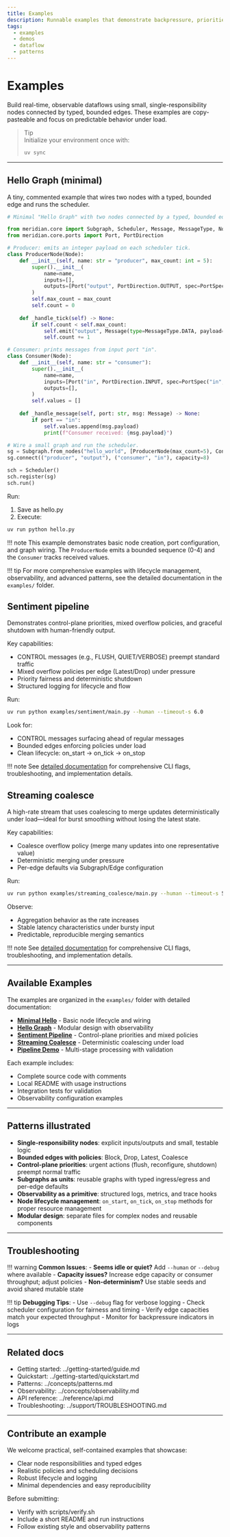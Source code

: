 ```yaml
---
title: Examples
description: Runnable examples that demonstrate backpressure, priorities, and observability with clean composition.
tags:
  - examples
  - demos
  - dataflow
  - patterns
---
```


# Examples

Build real-time, observable dataflows using small, single-responsibility nodes connected by typed, bounded edges. These examples are copy-pasteable and focus on predictable behavior under load.

> Tip  
> Initialize your environment once with:
> 
> ```bash
> uv sync
> ```

---

## Hello Graph (minimal)

A tiny, commented example that wires two nodes with a typed, bounded edge and runs the scheduler.

```python
# Minimal "Hello Graph" with two nodes connected by a typed, bounded edge.

from meridian.core import Subgraph, Scheduler, Message, MessageType, Node, PortSpec
from meridian.core.ports import Port, PortDirection

# Producer: emits an integer payload on each scheduler tick.
class ProducerNode(Node):
    def __init__(self, name: str = "producer", max_count: int = 5):
        super().__init__(
            name=name,
            inputs=[],
            outputs=[Port("output", PortDirection.OUTPUT, spec=PortSpec("output", int))],
        )
        self.max_count = max_count
        self.count = 0
        
    def _handle_tick(self) -> None:
        if self.count < self.max_count:
            self.emit("output", Message(type=MessageType.DATA, payload=self.count))
            self.count += 1

# Consumer: prints messages from input port "in".
class Consumer(Node):
    def __init__(self, name: str = "consumer"):
        super().__init__(
            name=name,
            inputs=[Port("in", PortDirection.INPUT, spec=PortSpec("in", int))],
            outputs=[],
        )
        self.values = []
        
    def _handle_message(self, port: str, msg: Message) -> None:
        if port == "in":
            self.values.append(msg.payload)
            print(f"Consumer received: {msg.payload}")

# Wire a small graph and run the scheduler.
sg = Subgraph.from_nodes("hello_world", [ProducerNode(max_count=5), Consumer()])
sg.connect(("producer", "output"), ("consumer", "in"), capacity=8)

sch = Scheduler()
sch.register(sg)
sch.run()
```

Run:

1. Save as hello.py
2. Execute:

```bash
uv run python hello.py
```

!!! note
    This example demonstrates basic node creation, port configuration, and graph wiring. The `ProducerNode` emits a bounded sequence (0-4) and the `Consumer` tracks received values.

!!! tip
    For more comprehensive examples with lifecycle management, observability, and advanced patterns, see the detailed documentation in the `examples/` folder.

## Sentiment pipeline

Demonstrates control-plane priorities, mixed overflow policies, and graceful shutdown with human-friendly output.

Key capabilities:

- CONTROL messages (e.g., FLUSH, QUIET/VERBOSE) preempt standard traffic
- Mixed overflow policies per edge (Latest/Drop) under pressure
- Priority fairness and deterministic shutdown
- Structured logging for lifecycle and flow

Run:
```bash
uv run python examples/sentiment/main.py --human --timeout-s 6.0
```

Look for:

- CONTROL messages surfacing ahead of regular messages
- Bounded edges enforcing policies under load
- Clean lifecycle: on_start → on_tick → on_stop

!!! note
    See [detailed documentation](../examples/sentiment.md) for comprehensive CLI flags, troubleshooting, and implementation details.



## Streaming coalesce

A high-rate stream that uses coalescing to merge updates deterministically under load—ideal for burst smoothing without losing the latest state.

Key capabilities:

- Coalesce overflow policy (merge many updates into one representative value)
- Deterministic merging under pressure
- Per-edge defaults via Subgraph/Edge configuration

Run:
```bash
uv run python examples/streaming_coalesce/main.py --human --timeout-s 5.0
```

Observe:

- Aggregation behavior as the rate increases
- Stable latency characteristics under bursty input
- Predictable, reproducible merging semantics

!!! note
    See [detailed documentation](../examples/streaming-coalesce.md) for comprehensive CLI flags, troubleshooting, and implementation details.

---

## Available Examples

The examples are organized in the `examples/` folder with detailed documentation:

- **[Minimal Hello](../examples/minimal-hello.md)** - Basic node lifecycle and wiring
- **[Hello Graph](../examples/hello-graph.md)** - Modular design with observability
- **[Sentiment Pipeline](../examples/sentiment.md)** - Control-plane priorities and mixed policies
- **[Streaming Coalesce](../examples/streaming-coalesce.md)** - Deterministic coalescing under load
- **[Pipeline Demo](../examples/pipeline-demo.md)** - Multi-stage processing with validation

Each example includes:

- Complete source code with comments
- Local README with usage instructions
- Integration tests for validation
- Observability configuration examples

---

## Patterns illustrated

- **Single-responsibility nodes**: explicit inputs/outputs and small, testable logic
- **Bounded edges with policies**: Block, Drop, Latest, Coalesce
- **Control-plane priorities**: urgent actions (flush, reconfigure, shutdown) preempt normal traffic
- **Subgraphs as units**: reusable graphs with typed ingress/egress and per-edge defaults
- **Observability as a primitive**: structured logs, metrics, and trace hooks
- **Node lifecycle management**: `on_start`, `on_tick`, `on_stop` methods for proper resource management
- **Modular design**: separate files for complex nodes and reusable components

---

## Troubleshooting

!!! warning
    **Common Issues**:
    - **Seems idle or quiet?** Add `--human` or `--debug` where available
    - **Capacity issues?** Increase edge capacity or consumer throughput; adjust policies
    - **Non-determinism?** Use stable seeds and avoid shared mutable state

!!! tip
    **Debugging Tips**:
    - Use `--debug` flag for verbose logging
    - Check scheduler configuration for fairness and timing
    - Verify edge capacities match your expected throughput
    - Monitor for backpressure indicators in logs

---

## Related docs

- Getting started: ../getting-started/guide.md
- Quickstart: ../getting-started/quickstart.md
- Patterns: ../concepts/patterns.md
- Observability: ../concepts/observability.md
- API reference: ../reference/api.md
- Troubleshooting: ../support/TROUBLESHOOTING.md

---

## Contribute an example

We welcome practical, self-contained examples that showcase:

- Clear node responsibilities and typed edges
- Realistic policies and scheduling decisions
- Robust lifecycle and logging
- Minimal dependencies and easy reproducibility

Before submitting:

- Verify with scripts/verify.sh
- Include a short README and run instructions
- Follow existing style and observability patterns
